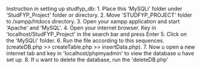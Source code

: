 Instruction in setting up studfyp_db:
    1. Place this 'MySQLi' folder under 'StudFYP_Project' folder or directory.
    2. Move 'STUDFYP_PROJECT' folder to /xampp/htdocs directory.
    3. Open your xampp application and start 'Apache' and 'MySQL'.
    4. Open your internet browser. Key in 'localhost/StudFYP_Project' in the search bar and press Enter
    5. Click on the 'MySQLi' folder.
    6. Run the file according to this sequences. (createDB.php >> createTable.php >> insertData.php).
    7. Now u open a new internet tab and key in 'localhost/phpmyadmin' to view the database u have set up.
    8. If u want to delete the database, run the 'deleteDB.php'